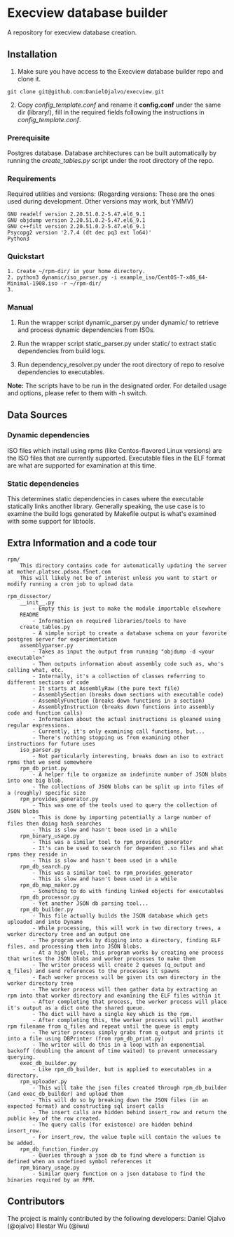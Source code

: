 # Execview database builder

A repository for execview database creation.


## Installation

1. Make sure you have access to the Execview database builder repo and clone it.
```
git clone git@github.com:DanielOjalvo/execview.git
```

2. Copy *config_template.conf* and rename it **config.conf** under the same dir (library/), fill in the required fields following the instructions in *config_template.conf*.

### Prerequisite

Postgres database. Database architectures can be built automatically by running the *create_tables.py* script under the root directory of the repo.

### Requirements
Required utilities and versions:
(Regarding versions: These are the ones used during development. Other versions may work, but YMMV)
```
GNU readelf version 2.20.51.0.2-5.47.el6_9.1
GNU objdump version 2.20.51.0.2-5.47.el6_9.1
GNU c++filt version 2.20.51.0.2-5.47.el6_9.1
Psycopg2 version '2.7.4 (dt dec pq3 ext lo64)'
Python3
```

### Quickstart
    1. Create ~/rpm-dir/ in your home directory.
    2. python3 dynamic/iso_parser.py -i example_iso/CentOS-7-x86_64-Minimal-1908.iso -r ~/rpm-dir/
    3. 

### Manual

1. Run the wrapper script dynamic_parser.py under dynamic/ to retrieve and process dynamic dependencies from ISOs.

2. Run the wrapper script static_parser.py under static/ to extract static dependencies from build logs.

3. Run dependency_resolver.py under the root directory of repo to resolve dependencies to executables.

**Note:** The scripts have to be run in the designated order. For detailed usage and options, please refer to them with -h switch.


## Data Sources

### Dynamic dependencies
ISO files which install using rpms (like Centos-flavored Linux versions) are the ISO files that are currently supported.
Executable files in the ELF format are what are supported for examination at this time.

### Static dependencies
This determines static dependencies in cases where the executable statically links another library. Generally speaking,
    the use case is to examine the build logs generated by Makefile output is what's examined with some support for libtools.

## Extra Information and a code tour
```
rpm/
	This directory contains code for automatically updating the server at mother.platsec.pdsea.f5net.com
	This will likely not be of interest unless you want to start or modify running a cron job to upload data

rpm_dissector/
	__init__.py
		- Empty this is just to make the module importable elsewhere
	README
		- Information on required libraries/tools to have
	create_tables.py
		- A simple script to create a database schema on your favorite postgres server for experimentation
	assemblyparser.py
		- Takes as input the output from running "objdump -d <your executable>"
		- Then outputs information about assembly code such as, who's calling what, etc.
		- Internally, it's a collection of classes referring to different sections of code
		- It starts at AssemblyRaw (the pure text file)
		- AssemblySection (breaks down sections with executable code)
		- AssemblyFunction (breaks down functions in a section)
		- AssemblyInstruction (breaks down functions into assembly code and function calls)
		- Information about the actual instructions is gleaned using regular expressions.
		- Currently, it's only examining call functions, but...
		- There's nothing stopping us from examining other instructions for future uses
	iso_parser.py
		- Not particularly interesting, breaks down an iso to extract rpms that we send somewhere
	rpm_db_print.py
		- A helper file to organize an indefinite number of JSON blobs into one big blob.
		- The collections of JSON blobs can be split up into files of a (roughly) specific size
	rpm_provides_generator.py
		- This was one of the tools used to query the collection of JSON blobs
		- This is done by importing potentially a large number of files then doing hash searches
		- This is slow and hasn't been used in a while
	rpm_binary_usage.py
		- This was a similar tool to rpm_provides_generator
		- It's can be used to search for dependent .so files and what rpms they reside in
		- This is slow and hasn't been used in a while
	rpm_db_search.py
		- This was a similar tool to rpm_provides_generator
		- This is slow and hasn't been used in a while
	rpm_db_map_maker.py
		- Something to do with finding linked objects for executables
	rpm_db_processor.py
		- Yet another JSON db parsing tool...
	rpm_db_builder.py
		- This file actually builds the JSON database which gets uploaded and into Dynamo
		- While processing, this will work in two directory trees, a worker directory tree and an output one
		- The program works by digging into a directory, finding ELF files, and processing them into JSON blobs.
		- At a high level, this program works by creating one process that writes the JSON blobs and worker processes to make them
		- The writer process will create 2 queues (q_output and q_files) and send references to the processes it spawns
		- Each worker process will be given its own directory in the worker directory tree
		- The worker process will then gather data by extracting an rpm into that worker directory and examining the ELF files within it
		- After completing that process, the worker process will place it's output as a dict onto the shared queue.
		- The dict will have a single key which is the rpm.
		- After completing this, the worker process will pull another rpm filename from q_files and repeat until the queue is empty
		- The writer process simply grabs from q_output and prints it into a file using DBPrinter (from rpm_db_print.py)
		- The writer will do this in a loop with an exponential backoff (doubling the amount of time waited) to prevent unnecessary querying.
	exec_db_builder.py
		- Like rpm_db_builder, but is applied to executables in a directory.
	rpm_uploader.py
		- This will take the json files created through rpm_db_builder (and exec_db_builder) and upload them
		- This will do so by breaking down the JSON files (in an expected format) and constructing sql insert calls
		- The insert calls are hidden behind insert_row and return the public key of the row created.
		- The query calls (for existence) are hidden behind insert_row.
		- For insert_row, the value tuple will contain the values to be added.
	rpm_db_function_finder.py
		- Queries through a json db to find where a function is defined when an undefined symbol references it
	rpm_binary_usage.py
		- Similar query function on a json database to find the binaries required by an RPM.
```

## Contributors
The project is mainly contributed by the following developers:
Daniel Ojalvo (@ojalvo)
Illestar Wu (@iwu)